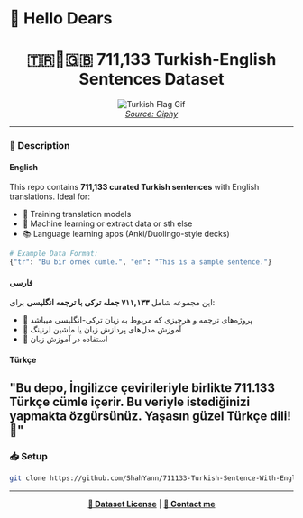 # 👋 Hello Dears
<div align="center">

# 🇹🇷🤖🇬🇧 711,133 Turkish-English Sentences Dataset  
![Turkish Flag Gif](https://media3.giphy.com/media/v1.Y2lkPTc5MGI3NjExb25sOHo1ZGwxdnJ6M2l1Ym9sendqZmhwY3B5bGNmbnRtOW9hNzRlaiZlcD12MV9pbnRlcm5hbF9naWZfYnlfaWQmY3Q9Zw/NbLmq1WNyFpxcrhhuE/giphy.gif )  
*[Source: Giphy](https://giphy.com/gifs/flag-turkey-XreQmk7ETCak0)*  

</div>

---

### **📌 Description**  

#### **English**  
This repo contains **711,133 curated Turkish sentences** with English translations. Ideal for:  
- 🚀 Training translation models 
- 🧠 Machine learning or extract data or sth else
- 📚 Language learning apps (Anki/Duolingo-style decks)  

```python
# Example Data Format:
{"tr": "Bu bir örnek cümle.", "en": "This is a sample sentence."}
```

#### **فارسی**  
این مجموعه شامل **۷۱۱,۱۳۳ جمله ترکی با ترجمه انگلیسی** برای:  
- 🚀 پروژه‌های ترجمه و هرچیزی که مربوط به زبان ترکی-انگلیسی میباشد 
- 👾 آموزش مدل‌های پردازش زبان یا ماشین لرنینگ 
- 📱 استفاده در آموزش زبان

#### **Türkçe**  
"Bu depo, İngilizce çevirileriyle birlikte 711.133 Türkçe cümle içerir. Bu veriyle istediğinizi yapmakta özgürsünüz. Yaşasın güzel Türkçe dili! 🌟"
---

### **📥 Setup**  
```bash
git clone https://github.com/ShahYann/711133-Turkish-Sentence-With-English-Translate.git
```

---

<div align="center">

**[📜 Dataset License](LICENSE.md)** | **[🤙 Contact me](https://t.me/idleer)**  

</div>
